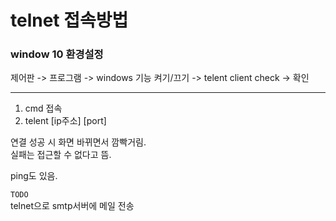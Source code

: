 
# telnet 접속방법


### window 10 환경설정
제어판 -> 프로그램 -> windows 기능 켜기/끄기 -> telent client check -> 확인  

---
1. cmd 접속  
2. telent [ip주소] [port]  

연결 성공 시 화면 바뀌면서 깜빡거림.  
실패는 접근할 수 없다고 뜸.  
  
ping도 있음.  

`TODO`  
telnet으로 smtp서버에 메일 전송  




